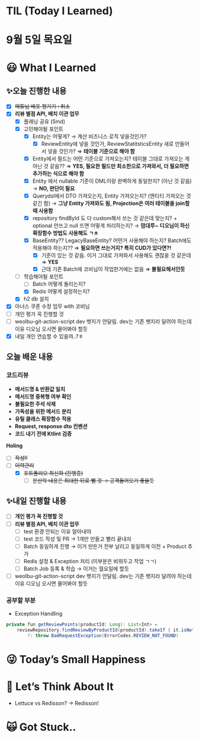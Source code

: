 # TIL (Today I Learned)

# 9월 5일 목요일

# 😃 What I Learned

## ✨오늘 진행한 내용

- [x]  ~~매튜님 배포 챙기기 : 취소~~
- [x]  **리뷰 별점 API, 배치 이관 업무**
    - [x]  플래닝 공유 (5md)
    - [x]  고민해야될 포인트
        - [x]  Entity는 어떻게? → 계산 비즈니스 로직 넣을것인가?
            - [x]  ReviewEntity에 넣을 것인가, ReviewStatitsticsEntity 새로 만들어서 넣을 것인가? ⇒ **테이블 기준으로 해야 함**
        - [x]  Entity에서 필드는 어떤 기준으로 가져오는지? 테이블 그대로 가져오는 게 아닌 것 같음?? ⇒ **YES, 필요한 필드만 최소한으로 가져와서, 더 필요하면 추가하는 식으로 해야 함**
        - [x]  Entity 에서 nullable 기준이 DML이랑 완벽하게 동일한지? (아닌 것 같음) → **NO, 판단이 필요**
        - [x]  Querydsl에서 DTO 가져오는지, Entity 가져오는지? (엔티티 가져오는 것 같긴 함) → **그냥 Entity 가져와도 됨, Projection은 여러 테이블을 join할 때 사용함**
        - [x]  repository findById 도 다 custom해서 쓰는 것 같은데 맞는지? + optional 안쓰고 null 뜨면 어떻게 처리하는지? → **맘대루~ 디오님이 하신 확장함수 방법도 사용해도 ㄱㅊ**
        - [x]  BaseEntity?? LegacyBaseEntity? 어떤거 사용해야 하는지? Batch에도 적용해야 하는지?? ⇒ **필요하면 쓰는거지? 특히 CUD가 있다면?!**
            - [x]  기준이 있는 것 같음. 이거 그대로 가져와서 사용해도 괜찮을 것 같은데 ⇒ **YES**
            - [x]  근데 기존 Batch에 코비님이 작업한거에는 없음 ⇒ **불필요해서인듯**
    - [ ]  학습해야될 포인트
        - [ ]  Batch 어떻게 돌리는지?
        - [x]  Redis 어떻게 설정하는지?
    - [x]  h2 db 설치
- [x]  아너스 쿠폰 수정 업무 with 코비님
- [ ]  개인 평가 꼭 진행할 것
- [ ]  weolbu-git-action-script dev 뱃지가 안달림. dev는 기존 뱃지라 달려야 하는데 이유 디오님 오시면 물어봐야 할듯
- [x]  내일 개인 연습할 수 있을까..?ㅎ

## 오늘 배운 내용

### 코드리뷰

- **메서드명 & 반환값 일치**
- **메서드명  중복형 여부 확인**
- **불필요한 주석 삭제**
- **가독성을 위한 메서드 분리**
- **유틸 클래스 확장함수 적용**
- **Request, response dto 컨벤션**
- **코드 내기 전에 Ktlint 검증**

**Holing**

- [ ]  ~~작성!!~~
- [ ]  ~~이력관리~~
    - [x]  ~~포트폴리오 최신화 (진행중)~~
        - [ ]  ~~분산락 내용은 최대한 뒤로 뺄 것 → 공격들어오기 좋을듯~~

## ✨내일 진행할 내용

- [ ]  **개인 평가 꼭 진행할 것**
- [ ]  **리뷰 별점 API, 배치 이관 업무**
    - [ ]  test 환경 안되는 이유 알아내야
    - [ ]  test 코드 작성 및 PR → 1개만 만들고 빨리 끝내자
    - [ ]  Batch 동일하게 진행 → 이거 만든거 전부 날리고 동일하게 이전 + Product 추가
    - [ ]  Redis 설정 & Exception 처리 (이부분은 비워두고 작업 ㄱㄱ)
    - [ ]  Batch Job 등록 & 학습 → 이거는 월요일에 할듯
- [ ]  weolbu-git-action-script dev 뱃지가 안달림. dev는 기존 뱃지라 달려야 하는데 이유 디오님 오시면 물어봐야 할듯

### 공부할 부분

- Exception Handling

```java
private fun getReviewPoints(productId: Long): List<Int> =
    reviewRepository.findReviewByProductId(productId).takeIf { it.isNotEmpty() }
        ?: throw BadRequestException(ErrorCodes.REVIEW_NOT_FOUND)

```

# 😜 Today’s Small Happiness

# 🧐 Let’s Think About It

- Lettuce vs Redisson? → Redisson!

# 🙀 Got Stuck..